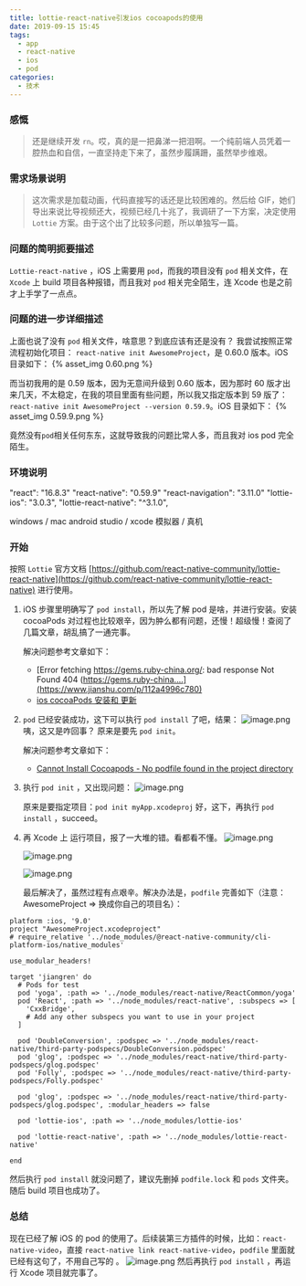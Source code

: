 ```yaml
---
title: lottie-react-native引发ios cocoapods的使用
date: 2019-09-15 15:45
tags:
  - app
  - react-native
  - ios
  - pod
categories:
  - 技术
---
```


### 感慨

> 还是继续开发 `rn`。哎，真的是一把鼻涕一把泪啊。一个纯前端人员凭着一腔热血和自信，一直坚持走下来了，虽然步履蹒跚，虽然举步维艰。

### 需求场景说明

> 这次需求是加载动画，代码直接写的话还是比较困难的。然后给 GIF，她们导出来说比导视频还大，视频已经几十兆了，我调研了一下方案，决定使用 `Lottie` 方案。由于这个出了比较多问题，所以单独写一篇。

### 问题的简明扼要描述

`Lottie-react-native` ，iOS 上需要用 `pod`，而我的项目没有 `pod` 相关文件，在 `Xcode` 上 build 项目各种报错，而且我对 `pod` 相关完全陌生，连 Xcode 也是之前才上手学了一点点。

### 问题的进一步详细描述

上面也说了没有 `pod` 相关文件，啥意思？到底应该有还是没有？
我尝试按照正常流程初始化项目： `react-native init AwesomeProject`，是 0.60.0 版本。iOS 目录如下：
{% asset_img 0.60.png %}

而当初我用的是 0.59 版本，因为无意间升级到 0.60 版本，因为那时 60 版才出来几天，不太稳定，在我的项目里面有些问题，所以我又指定版本到 59 版了： `react-native init AwesomeProject --version 0.59.9`。iOS 目录如下：
{% asset_img 0.59.9.png %}

竟然没有`pod`相关任何东东，这就导致我的问题比常人多，而且我对 ios pod 完全陌生。

### 环境说明

"react": "16.8.3"
"react-native": "0.59.9"
"react-navigation": "3.11.0"
"lottie-ios": "3.0.3",
"lottie-react-native": "^3.1.0",

windows / mac
android studio / xcode
模拟器 / 真机

### 开始

按照 `Lottie` 官方文档 [https://github.com/react-native-community/lottie-react-native](https://github.com/react-native-community/lottie-react-native) 进行使用。

1.  iOS 步骤里明确写了 `pod install`，所以先了解 pod 是啥，并进行安装。安装 cocoaPods 对过程也比较艰辛，因为肿么都有问题，还慢！超级慢！查阅了几篇文章，胡乱搞了一通完事。

    解决问题参考文章如下：

    - [Error fetching https://gems.ruby-china.org/: bad response Not Found 404 (https://gems.ruby-china....](https://www.jianshu.com/p/112a4996c780)
    - [ios cocoaPods 安装和 更新](https://www.jianshu.com/p/986781e339b1)

2.  `pod` 已经安装成功，这下可以执行 `pod install` 了吧，结果：
    ![image.png](https://upload-images.jianshu.io/upload_images/3453108-7386e6333b94c424.png?imageMogr2/auto-orient/strip%7CimageView2/2/w/1240)
    咦，这又是咋回事？
    原来是要先 `pod init`。

    解决问题参考文章如下：

    - [Cannot Install Cocoapods - No podfile found in the project directory](https://stackoverflow.com/questions/36902497/cannot-install-cocoapods-no-podfile-found-in-the-project-directory)

3.  执行 `pod init` ，又出现问题：
    ![image.png](https://upload-images.jianshu.io/upload_images/3453108-3b64e16fc8b15f63.png?imageMogr2/auto-orient/strip%7CimageView2/2/w/1240)

    原来是要指定项目：`pod init myApp.xcodeproj`
    好，这下，再执行 `pod install` ，succeed。

4.  再 Xcode 上 运行项目，报了一大堆的错。看都看不懂。
    ![image.png](https://upload-images.jianshu.io/upload_images/3453108-bd58539440ef56d0.png?imageMogr2/auto-orient/strip%7CimageView2/2/w/1240)

    ![image.png](https://upload-images.jianshu.io/upload_images/3453108-ccfabecd7612c27f.png?imageMogr2/auto-orient/strip%7CimageView2/2/w/1240)

    ![image.png](https://upload-images.jianshu.io/upload_images/3453108-6457c742179a55f0.png?imageMogr2/auto-orient/strip%7CimageView2/2/w/1240)

    最后解决了，虽然过程有点艰辛。解决办法是，`podfile` 完善如下（注意：AwesomeProject => 换成你自己的项目名）：

```
platform :ios, '9.0'
project "AwesomeProject.xcodeproject"
# require_relative '../node_modules/@react-native-community/cli-platform-ios/native_modules'

use_modular_headers!

target 'jiangren' do
  # Pods for test
  pod 'yoga', :path => '../node_modules/react-native/ReactCommon/yoga'
  pod 'React', :path => '../node_modules/react-native', :subspecs => [
    'CxxBridge',
    # Add any other subspecs you want to use in your project
  ]

  pod 'DoubleConversion', :podspec => '../node_modules/react-native/third-party-podspecs/DoubleConversion.podspec'
  pod 'glog', :podspec => '../node_modules/react-native/third-party-podspecs/glog.podspec'
  pod 'Folly', :podspec => '../node_modules/react-native/third-party-podspecs/Folly.podspec'

  pod 'glog', :podspec => '../node_modules/react-native/third-party-podspecs/glog.podspec', :modular_headers => false

  pod 'lottie-ios', :path => '../node_modules/lottie-ios'

  pod 'lottie-react-native', :path => '../node_modules/lottie-react-native'

end
```

然后执行 `pod install` 就没问题了，建议先删掉 `podfile.lock` 和 `pods` 文件夹。随后 build 项目也成功了。

### 总结

现在已经了解 iOS 的 pod 的使用了。后续装第三方插件的时候，比如：`react-native-video`，直接 `react-native link react-native-video`，`podfile` 里面就已经有这句了，不用自己写的 。
![image.png](https://upload-images.jianshu.io/upload_images/3453108-19cfa30a8d2f58fa.png?imageMogr2/auto-orient/strip%7CimageView2/2/w/1240)
然后再执行 `pod install` ，再运行 Xcode 项目就完事了。
